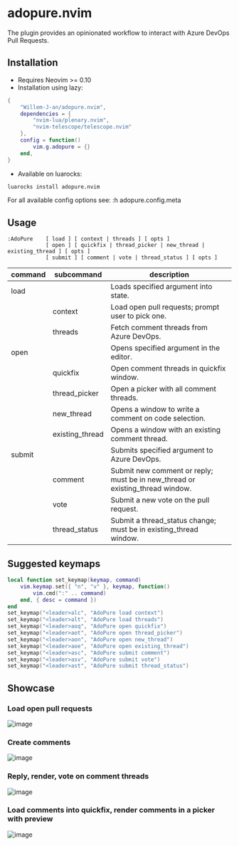 # adopure.nvim

The plugin provides an opinionated workflow to interact with Azure DevOps Pull Requests.

## Installation

- Requires Neovim >= 0.10
- Installation using lazy:

``` lua
{
    "Willem-J-an/adopure.nvim",
    dependencies = {
        "nvim-lua/plenary.nvim",
        "nvim-telescope/telescope.nvim"
    },
    config = function()
        vim.g.adopure = {}
    end,
}
```

- Available on luarocks:

```bash
luarocks install adopure.nvim
```

For all available config options see:
:h adopure.config.meta

## Usage

```vimL
:AdoPure    [ load ] [ context | threads ] [ opts ]
            [ open ] [ quickfix | thread_picker | new_thread | existing_thread ] [ opts ]
            [ submit ] [ comment | vote | thread_status ] [ opts ]
```

command | subcommand | description
--      | --                | --
load    | <i>               | Loads specified argument into state.
<i>     | context           | Load open pull requests; prompt user to pick one.
<i>     | threads           | Fetch comment threads from Azure DevOps.
open    | <i>               | Opens specified argument in the editor.
<i>     | quickfix          | Open comment threads in quickfix window.
<i>     | thread_picker     | Open a picker with all comment threads.
<i>     | new_thread        | Opens a window to write a comment on code selection.
<i>     | existing_thread   | Opens a window with an existing comment thread.
submit  | <i>               | Submits specified argument to Azure DevOps.
<i>     | comment           | Submit new comment or reply; must be in new_thread or existing_thread window.
<i>     | vote              | Submit a new vote on the pull request.
<i>     | thread_status     | Submit a thread_status change; must be in existing_thread window.

## Suggested keymaps

``` lua
local function set_keymap(keymap, command)
    vim.keymap.set({ "n", "v" }, keymap, function()
        vim.cmd(":" .. command)
    end, { desc = command })
end
set_keymap("<leader>alc", "AdoPure load context")
set_keymap("<leader>alt", "AdoPure load threads")
set_keymap("<leader>aoq", "AdoPure open quickfix")
set_keymap("<leader>aot", "AdoPure open thread_picker")
set_keymap("<leader>aon", "AdoPure open new_thread")
set_keymap("<leader>aoe", "AdoPure open existing_thread")
set_keymap("<leader>asc", "AdoPure submit comment")
set_keymap("<leader>asv", "AdoPure submit vote")
set_keymap("<leader>ast", "AdoPure submit thread_status")
```

## Showcase

### Load open pull requests

![image](https://github.com/Willem-J-an/adopure.nvim/assets/51120533/b48ef520-66a3-4c80-b17c-86f79f92348c)

### Create comments

![image](https://github.com/Willem-J-an/adopure.nvim/assets/51120533/ee8e4b07-72a6-4e84-b976-30343f0f3d7c)

### Reply, render, vote on comment threads

![image](https://github.com/Willem-J-an/adopure.nvim/assets/51120533/af7e636a-99b3-4a64-80cb-5b4d10ce5d10)

### Load comments into quickfix, render comments in a picker with preview

![image](https://github.com/Willem-J-an/adopure.nvim/assets/51120533/f75cb401-fbfc-446f-8d24-aa33bf67555a)
